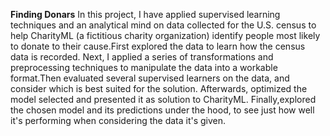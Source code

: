 **Finding Donars**
In this project, I have applied supervised learning techniques and an analytical mind on data collected for the U.S. census to help CharityML (a fictitious charity organization) identify people most likely to donate to their cause.First explored the data to learn how the census data is recorded. Next, I applied a series of transformations and preprocessing techniques to manipulate the data into a workable format.Then evaluated several supervised learners on the data, and consider which is best suited for the solution. Afterwards, optimized the model selected and presented it as solution to CharityML. Finally,explored the chosen model and its predictions under the hood, to see just how well it's performing when considering the data it's given.

